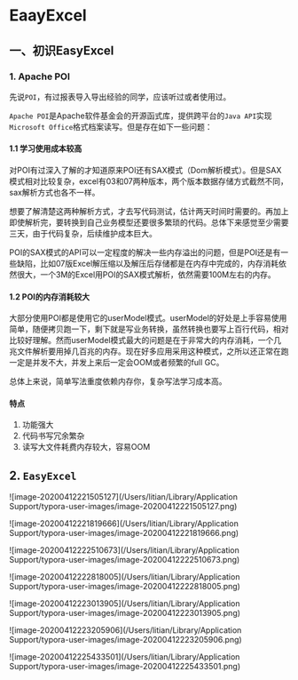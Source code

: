 # EaayExcel

## 一、初识EasyExcel

### 1. Apache POI

先说`POI`，有过报表导入导出经验的同学，应该听过或者使用过。

`Apache POI`是Apache软件基金会的开源函式库，提供跨平台的`Java API`实现`Microsoft Office`格式档案读写。但是存在如下一些问题：

#### 1.1 学习使用成本较高

对POI有过深入了解的才知道原来POI还有SAX模式（Dom解析模式）。但是SAX模式相对比较复杂，excel有03和07两种版本，两个版本数据存储方式截然不同，sax解析方式也各不一样。

想要了解清楚这两种解析方式，才去写代码测试，估计两天时间时需要的。再加上即使解析完，要转换到自己业务模型还要很多繁琐的代码。总体下来感觉至少需要三天，由于代码复杂，后续维护成本巨大。

POI的SAX模式的API可以一定程度的解决一些内存溢出的问题，但是POI还是有一些缺陷，比如07版Excel解压缩以及解压后存储都是在内存中完成的，内存消耗依然很大，一个3M的Excel用POI的SAX模式解析，依然需要100M左右的内存。

#### 1.2 POI的内存消耗较大

大部分使用POI都是使用它的userModel模式。userModel的好处是上手容易使用简单，随便拷贝跑一下，剩下就是写业务转换，虽然转换也要写上百行代码，相对比较好理解。然而userModel模式最大的问题是在于非常大的内存消耗，一个几兆文件解析要用掉几百兆的内存。现在好多应用采用这种模式，之所以还正常在跑一定是并发不大，并发上来后一定会OOM或者频繁的full GC。

总体上来说，简单写法重度依赖内存你，复杂写法学习成本高。

#### 特点

1. 功能强大
2. 代码书写冗余繁杂
3. 读写大文件耗费内存较大，容易OOM

## 2. `EasyExcel`

![image-20200412221505127](/Users/litian/Library/Application Support/typora-user-images/image-20200412221505127.png)

![image-20200412221819666](/Users/litian/Library/Application Support/typora-user-images/image-20200412221819666.png)

![image-20200412222510673](/Users/litian/Library/Application Support/typora-user-images/image-20200412222510673.png)

![image-20200412222818005](/Users/litian/Library/Application Support/typora-user-images/image-20200412222818005.png)

![image-20200412223013905](/Users/litian/Library/Application Support/typora-user-images/image-20200412223013905.png)

![image-20200412223205906](/Users/litian/Library/Application Support/typora-user-images/image-20200412223205906.png)

![image-20200412225433501](/Users/litian/Library/Application Support/typora-user-images/image-20200412225433501.png)